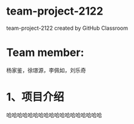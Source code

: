 # team-project-2122
team-project-2122 created by GitHub Classroom
# Team member:
杨家鉴，徐璟源，李佩如，刘乐奇
# 1、项目介绍
哈哈哈哈哈哈哈哈哈哈哈哈哈哈哈哈哈哈
